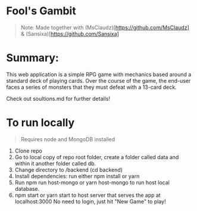 # Fool's Gambit
> Note: Made together with (MsClaudz)[https://github.com/MsClaudz] & (Sansixa)[https://github.com/Sansixa]

# Summary:

This web application is a simple RPG game with mechanics based around a standard deck of playing cards. Over the course of the game, the end-user faces a series of monsters that they must defeat with a 13-card deck.

Check out soultions.md for further details!

# To run locally
> Requires node and MongoDB installed

1. Clone repo
2. Go to local copy of repo root folder, create a folder called data and within it another folder called db.
3. Change directory to /backend (cd backend)
4. Install dependencies: run either npm install or yarn
5. Run npm run host-mongo or yarn host-mongo to run host local database.
6. npm start or yarn start to host server that serves the app at localhost:3000 No need to login, just hit "New Game" to play!

